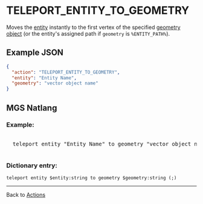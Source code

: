 # TELEPORT_ENTITY_TO_GEOMETRY

Moves the [entity](entities) instantly to the first vertex of the specified [geometry object](maps/vector_objects) (or the entity's assigned path if `geometry` is `%ENTITY_PATH%`).

## Example JSON

```json
{
  "action": "TELEPORT_ENTITY_TO_GEOMETRY",
  "entity": "Entity Name",
  "geometry": "vector object name"
}
```

## MGS Natlang

### Example:

<pre class="HyperMD-codeblock mgs">

  <span class="verb">teleport</span> <span class="sigil">entity</span> <span class="string">"Entity Name"</span> <span class="">to</span> <span class="sigil">geometry</span> <span class="string">"vector object name"</span><span class="terminator">;</span>

</pre>

### Dictionary entry:

```
teleport entity $entity:string to geometry $geometry:string (;)
```

---

Back to [Actions](actions)
